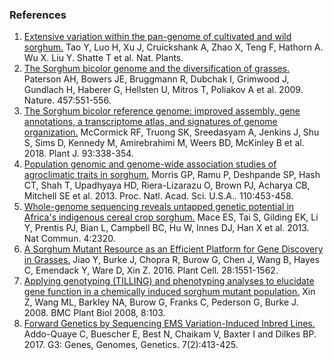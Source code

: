 ### References
1. [Extensive variation within the pan-genome of cultivated and wild sorghum.](https://doi.org/10.1038/s41477-021-00925-x) Tao Y, Luo H, Xu J, Cruickshank A, Zhao X, Teng F, Hathorn A. Wu X. Liu Y. Shatte T et al. Nat. Plants.
2. [The Sorghum bicolor genome and the diversification of grasses.](http://doi.org/10.1038/nature07723) Paterson AH, Bowers JE, Bruggmann R, Dubchak I, Grimwood J, Gundlach H, Haberer G, Hellsten U, Mitros T, Poliakov A et al. 2009. Nature. 457:551-556.
3. [The Sorghum bicolor reference genome: improved assembly, gene annotations, a transcriptome atlas, and signatures of genome organization.](http://doi.org/10.1111/tpj.13781) McCormick RF, Truong SK, Sreedasyam A, Jenkins J, Shu S, Sims D, Kennedy M, Amirebrahimi M, Weers BD, McKinley B et al. 2018. Plant J. 93:338-354.
4. [Population genomic and genome-wide association studies of agroclimatic traits in sorghum.](http://doi.org/10.1073/pnas.1215985110) Morris GP, Ramu P, Deshpande SP, Hash CT, Shah T, Upadhyaya HD, Riera-Lizarazu O, Brown PJ, Acharya CB, Mitchell SE et al. 2013. Proc. Natl. Acad. Sci. U.S.A.. 110:453-458.
5. [Whole-genome sequencing reveals untapped genetic potential in Africa's indigenous cereal crop sorghum.](http://doi.org/10.1038/ncomms3320) Mace ES, Tai S, Gilding EK, Li Y, Prentis PJ, Bian L, Campbell BC, Hu W, Innes DJ, Han X et al. 2013. Nat Commun. 4:2320.
6. [A Sorghum Mutant Resource as an Efficient Platform for Gene Discovery in Grasses.](http://doi.org/10.1105/tpc.16.00373) Jiao Y, Burke J, Chopra R, Burow G, Chen J, Wang B, Hayes C, Emendack Y, Ware D, Xin Z. 2016. Plant Cell. 28:1551-1562.
7. [Applying genotyping (TILLING) and phenotyping analyses to elucidate gene function in a chemically induced sorghum mutant population.](http://doi.org/10.1186/1471-2229-8-103) Xin Z, Wang ML, Barkley NA, Burow G, Franks C, Pederson G, Burke J. 2008. BMC Plant Biol 2008, 8:103.
8. [Forward Genetics by Sequencing EMS Variation-Induced Inbred Lines.](http://doi.org/10.1534/g3.116.029660) Addo-Quaye C, Buescher E, Best N, Chaikam V, Baxter I and Dilkes BP. 2017. G3: Genes, Genomes, Genetics. 7(2):413-425.
